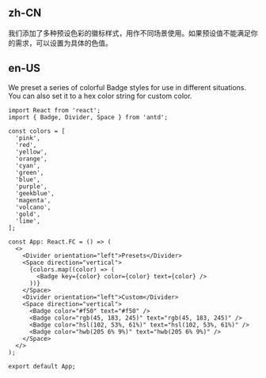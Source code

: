 ## zh-CN

我们添加了多种预设色彩的徽标样式，用作不同场景使用。如果预设值不能满足你的需求，可以设置为具体的色值。

## en-US

We preset a series of colorful Badge styles for use in different situations. You can also set it to a hex color string for custom color.
```tsx
import React from 'react';
import { Badge, Divider, Space } from 'antd';

const colors = [
  'pink',
  'red',
  'yellow',
  'orange',
  'cyan',
  'green',
  'blue',
  'purple',
  'geekblue',
  'magenta',
  'volcano',
  'gold',
  'lime',
];

const App: React.FC = () => (
  <>
    <Divider orientation="left">Presets</Divider>
    <Space direction="vertical">
      {colors.map((color) => (
        <Badge key={color} color={color} text={color} />
      ))}
    </Space>
    <Divider orientation="left">Custom</Divider>
    <Space direction="vertical">
      <Badge color="#f50" text="#f50" />
      <Badge color="rgb(45, 183, 245)" text="rgb(45, 183, 245)" />
      <Badge color="hsl(102, 53%, 61%)" text="hsl(102, 53%, 61%)" />
      <Badge color="hwb(205 6% 9%)" text="hwb(205 6% 9%)" />
    </Space>
  </>
);

export default App;
```
